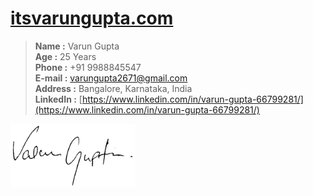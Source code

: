 # [itsvarungupta.com](http://itsvarungupta.com)

> <b>Name :</b>  Varun Gupta <br/>
> <b>Age :</b> 25 Years <br/>
> <b>Phone :</b> +91 9988845547 <br/>
> <b>E-mail :</b> varungupta2671@gmail.com <br/>
> <b>Address :</b> Bangalore, Karnataka, India <br/>
> <b>LinkedIn :</b> [https://www.linkedin.com/in/varun-gupta-66799281/](https://www.linkedin.com/in/varun-gupta-66799281/)


<a href="http://itsvarungupta.com"><img style="max-width:200px !important;" alt="itsvarungupta.com" src="https://github.com/varungupta2671/itsvarungupta.com/blob/develop/images/signature.png"></a>